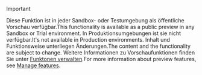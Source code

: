 > [!IMPORTANT]
> <span data-ttu-id="f889c-101">Diese Funktion ist in jeder Sandbox- oder Testumgebung als öffentliche Vorschau verfügbar.</span><span class="sxs-lookup"><span data-stu-id="f889c-101">This functionality is available as a public preview in any Sandbox or Trial environment.</span></span> <span data-ttu-id="f889c-102">In Produktionsumgebungen ist sie nicht verfügbar.</span><span class="sxs-lookup"><span data-stu-id="f889c-102">It's not available in Production environments.</span></span> <span data-ttu-id="f889c-103">Inhalt und Funktionsweise unterliegen Änderungen.</span><span class="sxs-lookup"><span data-stu-id="f889c-103">The content and the functionality are subject to change.</span></span> <span data-ttu-id="f889c-104">Weitere Informationen zu Vorschaufunktionen finden Sie unter [Funktonen verwalten](../hr-admin-manage-features.md).</span><span class="sxs-lookup"><span data-stu-id="f889c-104">For more information about preview features, see [Manage features](../hr-admin-manage-features.md).</span></span>